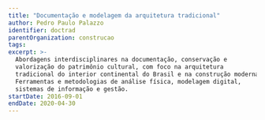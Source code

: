 ```yaml
---
title: "Documentação e modelagem da arquitetura tradicional"
author: Pedro Paulo Palazzo
identifier: doctrad
parentOrganization: construcao
tags:
excerpt: >-
  Abordagens interdisciplinares na documentação, conservação e
  valorização do patrimônio cultural, com foco na arquitetura
  tradicional do interior continental do Brasil e na construção moderna.
  Ferramentas e metodologias de análise física, modelagem digital,
  sistemas de informação e gestão.
startDate: 2016-09-01
endDate: 2020-04-30
---
```

